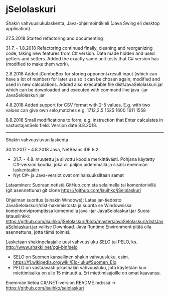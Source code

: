 # jSelolaskuri
Shakin vahvuuslukulaskenta, Java-ohjelmointikieli (Java Swing eli desktop application)

27.5.2018 Started refactoring and documenting

31.7. - 1.8.2018 Refactoring continued finally, cleaning and reorganizing code, taking new features from C# version. Data made hidden and used getters and setters. Added the exactly same unit tests that C# version has (modified to make them work).

2.8.2018 Added jComboBox for storing opponent+result input (which can have a lot of number) for later use so it can be chosen again, modified and used in new calculations. Added also executable file dist/JavaSelolaskuri.jar which can be downloaded and executed with command line java -jar JavaSelolaskuri.jar

4.8.2018 Added support for CSV format with 2-5 values. E.g. with two values can give own selo,matches e.g. 1712,2.5 1525 1600 1611 1558

8.8.2018 Small modifications to form, e.g. instruction that Enter calculates in vastustajanSelo field. Version date 8.8.2018.

------

Shakin vahvuusluvun laskenta

30.11.2017 - 4.8.2018 Java, NetBeans IDE 8.2

- 31.7. - 4.8. muutettu ja siivottu koodia merkittävästi. Pohjana käytetty C#-version koodia, joka oli paljon pidemmällä ja sisälsi  enemmän laskentaakin
- Nyt C#- ja Java-versiot ovat ominaisuuksiltaan samat

Lataaminen: Suoraan netistä GitHub.com:sta selaimella tai komentorivillä (git asennettuna) git clone https://github.com/isuihko/jSelolaskuri

Ohjelman suoritus (ainakin Windows):
Lataa jar-tiedosto JavaSelolaskuri/dist-hakemistosta ja suorita se Windowsissa komentorivipromptissa komennolla java -jar JavaSelolaskuri.jar
Suora latauslinkki: https://github.com/isuihko/jSelolaskuri/blob/master/JavaSelolaskuri/dist/JavaSelolaskuri.jar valitse Download.
Java Runtime Environment pitää olla asennettuna, jotta tämä toimisi.

Lasketaan shakinpelaajalle uusi vahvuusluku SELO tai PELO, ks. http://www.shakki.net/cgi-bin/selo
- SELO on Suomen kansallinen shakin vahvuusluku, esim. https://fi.wikipedia.org/wiki/Elo-luku#Suomen_Elo
- PELO on vastaavasti pikashakin vahvuusluku, jota käytetään kun miettimisaika on alle 15 minuuttia. Eri miettimisajoille on omat kaavansa.

Enemmän tietoa C#/.NET-version README.md:ssä -> https://github.com/isuihko/selolaskuri
